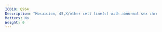```yaml
---
ICD10: Q964
Description: "Mosaicism, 45,X/other cell line(s) with abnormal sex chromosome"
Matters: No
Weight: 0
---
```


